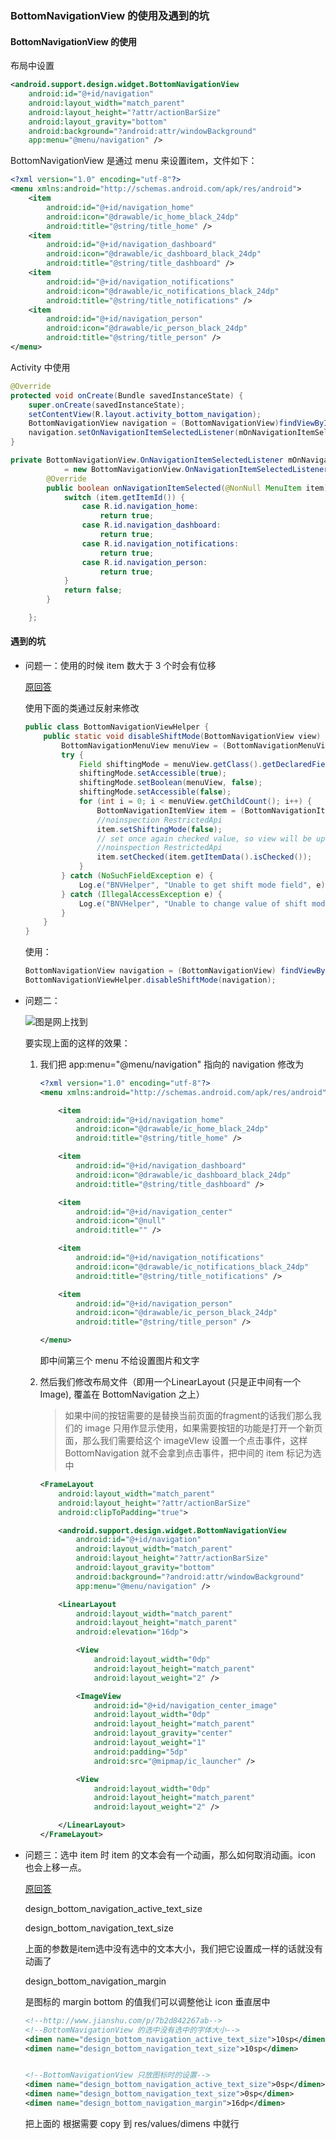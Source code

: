 ### BottomNavigationView 的使用及遇到的坑

#### BottomNavigationView 的使用

布局中设置

```xml
<android.support.design.widget.BottomNavigationView
    android:id="@+id/navigation"
    android:layout_width="match_parent"
    android:layout_height="?attr/actionBarSize"
    android:layout_gravity="bottom"
    android:background="?android:attr/windowBackground"
    app:menu="@menu/navigation" />
```

BottomNavigationView 是通过 menu 来设置item，文件如下：

```Xml
<?xml version="1.0" encoding="utf-8"?>
<menu xmlns:android="http://schemas.android.com/apk/res/android">
    <item
        android:id="@+id/navigation_home"
        android:icon="@drawable/ic_home_black_24dp"
        android:title="@string/title_home" />
    <item
        android:id="@+id/navigation_dashboard"
        android:icon="@drawable/ic_dashboard_black_24dp"
        android:title="@string/title_dashboard" />
    <item
        android:id="@+id/navigation_notifications"
        android:icon="@drawable/ic_notifications_black_24dp"
        android:title="@string/title_notifications" />
    <item
        android:id="@+id/navigation_person"
        android:icon="@drawable/ic_person_black_24dp"
        android:title="@string/title_person" />
</menu>
```

Activity 中使用

```java
@Override
protected void onCreate(Bundle savedInstanceState) {
    super.onCreate(savedInstanceState);
    setContentView(R.layout.activity_bottom_navigation);
    BottomNavigationView navigation = (BottomNavigationView)findViewById(R.id.navigation);
    navigation.setOnNavigationItemSelectedListener(mOnNavigationItemSelectedListener);
}

private BottomNavigationView.OnNavigationItemSelectedListener mOnNavigationItemSelectedListener
            = new BottomNavigationView.OnNavigationItemSelectedListener() {
        @Override
        public boolean onNavigationItemSelected(@NonNull MenuItem item) {
            switch (item.getItemId()) {
                case R.id.navigation_home:
                    return true;
                case R.id.navigation_dashboard:
                    return true;
                case R.id.navigation_notifications:
                    return true;
                case R.id.navigation_person:
                    return true;
            }
            return false;
        }

    };
```

#### 遇到的坑

- 问题一：使用的时候 item 数大于 3 个时会有位移

  [原回答](https://stackoverflow.com/questions/40176244/how-to-disable-bottomnavigationview-shift-mode)

  使用下面的类通过反射来修改

  ```java
  public class BottomNavigationViewHelper {
      public static void disableShiftMode(BottomNavigationView view) {
          BottomNavigationMenuView menuView = (BottomNavigationMenuView) view.getChildAt(0);
          try {
              Field shiftingMode = menuView.getClass().getDeclaredField("mShiftingMode");
              shiftingMode.setAccessible(true);
              shiftingMode.setBoolean(menuView, false);
              shiftingMode.setAccessible(false);
              for (int i = 0; i < menuView.getChildCount(); i++) {
                  BottomNavigationItemView item = (BottomNavigationItemView) menuView.getChildAt(i);
                  //noinspection RestrictedApi
                  item.setShiftingMode(false);
                  // set once again checked value, so view will be updated
                  //noinspection RestrictedApi
                  item.setChecked(item.getItemData().isChecked());
              }
          } catch (NoSuchFieldException e) {
              Log.e("BNVHelper", "Unable to get shift mode field", e);
          } catch (IllegalAccessException e) {
              Log.e("BNVHelper", "Unable to change value of shift mode", e);
          }
      }
  }
  ```

  使用：

  ```java
  BottomNavigationView navigation = (BottomNavigationView) findViewById(R.id.navigation);
  BottomNavigationViewHelper.disableShiftMode(navigation);
  ```

- 问题二：

  ![图是网上找到](https://github.com/ittianyu/BottomNavigationViewEx/raw/master/read_me_images/center_icon_only.jpg)

  要实现上面的这样的效果：

  1. 我们把 app:menu="@menu/navigation" 指向的 navigation 修改为

     ```xml
     <?xml version="1.0" encoding="utf-8"?>
     <menu xmlns:android="http://schemas.android.com/apk/res/android">

         <item
             android:id="@+id/navigation_home"
             android:icon="@drawable/ic_home_black_24dp"
             android:title="@string/title_home" />

         <item
             android:id="@+id/navigation_dashboard"
             android:icon="@drawable/ic_dashboard_black_24dp"
             android:title="@string/title_dashboard" />

         <item
             android:id="@+id/navigation_center"
             android:icon="@null"
             android:title="" />

         <item
             android:id="@+id/navigation_notifications"
             android:icon="@drawable/ic_notifications_black_24dp"
             android:title="@string/title_notifications" />

         <item
             android:id="@+id/navigation_person"
             android:icon="@drawable/ic_person_black_24dp"
             android:title="@string/title_person" />

     </menu>
     ```

     即中间第三个 menu 不给设置图片和文字

  2. 然后我们修改布局文件（即用一个LinearLayout (只是正中间有一个Image), 覆盖在 BottomNavigation 之上）

     > 如果中间的按钮需要的是替换当前页面的fragment的话我们那么我们的 image 只用作显示使用，如果需要按钮的功能是打开一个新页面，那么我们需要给这个 imageVIew 设置一个点击事件，这样 BottomNavigation 就不会拿到点击事件，把中间的 item 标记为选中

     ```xml
     <FrameLayout
         android:layout_width="match_parent"
         android:layout_height="?attr/actionBarSize"
         android:clipToPadding="true">

         <android.support.design.widget.BottomNavigationView
             android:id="@+id/navigation"
             android:layout_width="match_parent"
             android:layout_height="?attr/actionBarSize"
             android:layout_gravity="bottom"
             android:background="?android:attr/windowBackground"
             app:menu="@menu/navigation" />

         <LinearLayout
             android:layout_width="match_parent"
             android:layout_height="match_parent"
             android:elevation="16dp">

             <View
                 android:layout_width="0dp"
                 android:layout_height="match_parent"
                 android:layout_weight="2" />

             <ImageView
                 android:id="@+id/navigation_center_image"
                 android:layout_width="0dp"
                 android:layout_height="match_parent"
                 android:layout_gravity="center"
                 android:layout_weight="1"
                 android:padding="5dp"
                 android:src="@mipmap/ic_launcher" />

             <View
                 android:layout_width="0dp"
                 android:layout_height="match_parent"
                 android:layout_weight="2" />

         </LinearLayout>
     </FrameLayout>
     ```

- 问题三：选中 item 时 item 的文本会有一个动画，那么如何取消动画。icon 也会上移一点。

  [原回答](http://www.jianshu.com/p/7b2d842267ab)

  design_bottom_navigation_active_text_size

  design_bottom_navigation_text_size

  上面的参数是item选中没有选中的文本大小，我们把它设置成一样的话就没有动画了

  design_bottom_navigation_margin

  是图标的 margin bottom 的值我们可以调整他让 icon 垂直居中

  ```xml
  <!--http://www.jianshu.com/p/7b2d842267ab-->
  <!--BottomNavigationView 的选中没有选中的字体大小-->
  <dimen name="design_bottom_navigation_active_text_size">10sp</dimen>
  <dimen name="design_bottom_navigation_text_size">10sp</dimen>


  <!--BottomNavigationView 只放图标时的设置-->
  <dimen name="design_bottom_navigation_active_text_size">0sp</dimen>
  <dimen name="design_bottom_navigation_text_size">0sp</dimen>
  <dimen name="design_bottom_navigation_margin">16dp</dimen>
  ```

  把上面的 根据需要 copy 到 res/values/dimens 中就行